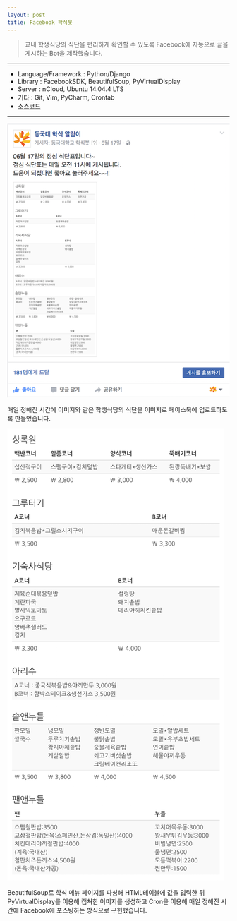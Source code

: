 ```yaml
---
layout: post
title: Facebook 학식봇
---
```


>교내 학생식당의 식단을 편리하게 확인할 수 있도록 Facebook에 자동으로 글을 게시하는 Bot을 제작했습니다.

---

* Language/Framework : Python/Django
* Library : FacebookSDK, BeautifulSoup, PyVirtualDisplay
* Server : nCloud, Ubuntu 14.04.4 LTS
* 기타 : Git, Vim, PyCharm, Crontab
* [소스코드](https://github.com/ThroughKim/haksikbot)

---

![facebook학식봇메인](/images/fbhaksik_main.png)

매일 정해진 시간에 이미지와 같은 학생식당의 식단을 이미지로 페이스북에 업로드하도록 만들었습니다.

![facebook학식봇 이미지](/images/fbhaksik_image.png)

BeautifulSoup로 학식 메뉴 페이지를 파싱해 HTML테이블에 값을 입력한 뒤 PyVirtualDisplay를 이용해 캡쳐한 이미지를 생성하고 Cron을 이용해 매일 정해진 시간에 Facebook에 포스팅하는 방식으로 구현했습니다.